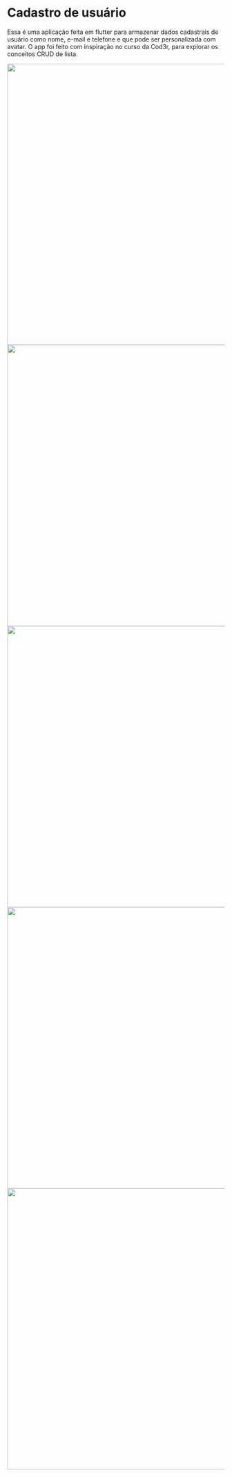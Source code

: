 # Cadastro de usuário

Essa é uma aplicação feita em flutter para armazenar dados cadastrais de usuário como nome, e-mail e telefone e que pode ser personalizada com avatar. 
O app foi feito com inspiração no curso da Cod3r, para explorar os conceitos CRUD de lista.

<div align="center"><img src="https://user-images.githubusercontent.com/88554358/151474990-6f101f29-3aa0-4b66-a0a0-c5a925c5f94c.jpeg" width="650px" />
  </div>
  <div align="center"><img src="https://user-images.githubusercontent.com/88554358/151475037-2a2e4545-3cf4-4ea6-904d-4d05911a64a6.jpeg" width="650px" />
  </div>
  <div align="center"><img src="https://user-images.githubusercontent.com/88554358/151475083-80ef4d85-266b-4993-9998-0cb5f7bef22a.jpeg" width="650px" />
  </div>
  <div align="center"><img src="https://user-images.githubusercontent.com/88554358/151475077-b522d1a1-4be4-4898-971d-db7b3f31f5d3.jpeg" width="650px" />
  </div>
  <div align="center"><img src="https://user-images.githubusercontent.com/88554358/151475137-72c0294d-6ef8-4b14-baad-97fd3a8017b7.jpeg" width="650px" />
  </div>
  
  

